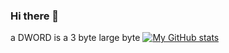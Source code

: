 ### Hi there 👋
 a DWORD is a 3 byte large byte
[![My GitHub stats](https://github-readme-stats.vercel.app/api?username=m256i)](https://github.com/anuraghazra/github-readme-stats)
<!--
**m256i/m256i** is a ✨ _special_ ✨ repository because its `README.md` (this file) appears on your GitHub profile.

Here are some ideas to get you started:

- 🔭 I’m currently working on ...
- 🌱 I’m currently learning ...
- 👯 I’m looking to collaborate on ...
- 🤔 I’m looking for help with ...
- 💬 Ask me about ...
- 📫 How to reach me: ...
- 😄 Pronouns: ...
- ⚡ Fun fact: ...
-->
